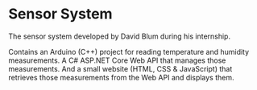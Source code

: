 # Sensor System

The sensor system developed by David Blum during his internship.

Contains an Arduino (C++) project for reading temperature and humidity measurements.
A C# ASP.NET Core Web API that manages those measurements.
And a small website (HTML, CSS & JavaScript) that retrieves those measurements from the Web API and displays them.
